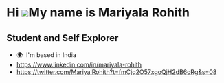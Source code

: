 Hi ![](https://user-images.githubusercontent.com/18350557/176309783-0785949b-9127-417c-8b55-ab5a4333674e.gif)My name is Mariyala Rohith
=======================================================================================================================================

Student and Self Explorer
-------------------------

* 🌍  I'm based in India
* https://www.linkedin.com/in/mariyala-rohith
* https://twitter.com/MariyalRohith?t=fmCjq2O57xgoQjH2dB6oRg&s=08
<!---
mrohith29/mrohith29 is a ✨ special ✨ repository because its `README.md` (this file) appears on your GitHub profile.
You can click the Preview link to take a look at your changes.
--->
